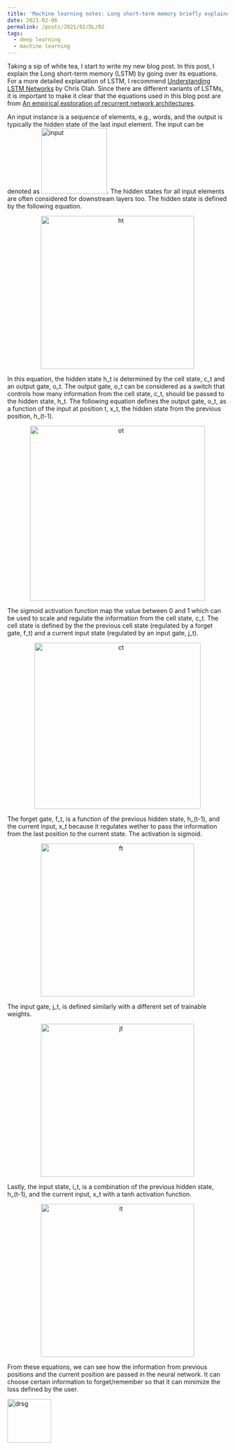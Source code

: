 ```yaml
---
title: 'Machine learning notes: Long short-term memory briefly explained by its equations'
date: 2021-02-06
permalink: /posts/2021/02/DL/02
tags:
  - deep learning
  - machine learning
---
```


Taking a sip of white tea, I start to write my new blog post. In this post, I explain the Long short-term memory (LSTM) by going over its equations. For a more detailed explanation of LSTM, I recommend [Understanding LSTM Networks](https://colah.github.io/posts/2015-08-Understanding-LSTMs/) by Chris Olah. Since there are different variants of LSTMs, it is important to make it clear that the equations used in this blog post are from [An empirical exploration of recurrent network architectures](http://proceedings.mlr.press/v37/jozefowicz15.pdf).

An input instance is a sequence of elements, e.g., words, and the output is typically the hidden state of the last input element. The input can be denoted as <img src="https://z2e2.github.io/images/lstm_input.png" width="150" alt="input">. The hidden states for all input elements are often considered for downstream layers too. The hidden state is defined by the following equation.

<p align="center">
  <img src="https://z2e2.github.io/images//lstm_ht.png" width="350" alt="ht">
</p>

In this equation, the hidden state h_t is determined by the cell state, c_t and an output gate, o_t. The output gate, o_t can be considered as a switch that controls how many information from the cell state, c_t, should be passed to the hidden state, h_t. The following equation defines the output gate, o_t, as a function of the input at position t, x_t, the hidden state from the previous position, h_(t-1).

<p align="center">
  <img src="https://z2e2.github.io/images//lstm_ot.png" width="400" alt="ot">
</p>

The sigmoid activation function map the value between 0 and 1 which can be used to scale and regulate the information from the cell state, c_t. The cell state is defined by the the previous cell state (regulated by a forget gate, f_t) and a current input state (regulated by an input gate, j_t).

<p align="center">
  <img src="https://z2e2.github.io/images//lstm_ct.png" width="380" alt="ct">
</p>

The forget gate, f_t, is a function of the previous hidden state, h_(t-1), and the current input, x_t because it regulates wether to pass the information from the last position to the current state. The activation is sigmoid.

<p align="center">
  <img src="https://z2e2.github.io/images//lstm_ft.png" width="350" alt="ft">
</p>

The input gate, j_t, is defined similarly with a different set of trainable weights.

<p align="center">
  <img src="https://z2e2.github.io/images//lstm_jt.png" width="350" alt="jt">
</p>

Lastly, the input state, i_t, is a combination of the previous hidden state, h_(t-1), and the current input, x_t with a tanh activation function.

<p align="center">
  <img src="https://z2e2.github.io/images//lstm_it.png" width="350" alt="it">
</p>

From these equations, we can see how the information from previous positions and the current position are passed in the neural network. It can choose certain information to forget/remember so that it can minimize the loss defined by the user.

<img class="alignnone  wp-image-577" alt="drsg" src="https://z2e2.github.io/images/square_activation.png" width="100" height="100"/>
